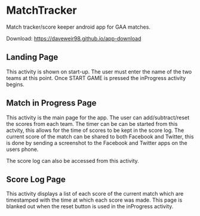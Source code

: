 # MatchTracker
Match tracker/score keeper android app for GAA matches.

Download: https://daveweir98.github.io/app-download
## Landing Page
 
This activity is shown on start-up. The user must enter the name of the two teams at this point.
Once START GAME is pressed the inProgress activity begins.
 
## Match in Progress Page
 
This activity is the main page for the app. The user can add/subtract/reset the scores from each team.
The timer can be can be started from this actvity, this allows for the time of scores to be kept in the score log.
The current score of the match can be shared to both Facebook and Twitter, this is done by sending a screenshot to the Facebook 
and Twitter apps on the users phone.
 
The score log can also be accessed from this activity.
 
## Score Log Page
 
This activity displays a list of each score of the current match which are timestamped with the time at which each score was made.
This page is blanked out when the reset button is used in the inProgress activity.


